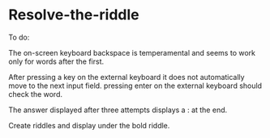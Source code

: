 # Resolve-the-riddle

To do:

The on-screen keyboard backspace is temperamental and seems to
work only for words after the first.

After pressing a key on the external keyboard it does
not automatically move to the next input field. pressing
enter on the external keyboard should check the word.

The answer displayed after three attempts displays a :
at the end.

Create riddles and display under the bold riddle.